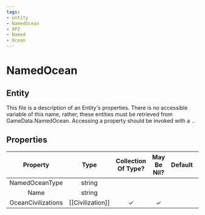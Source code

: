 ```yaml
---
tags:
- entity
- NamedOcean
- XP2
- Named
- Ocean
---
```

# NamedOcean
## Entity
This file is a description of an Entity's properties. There is no accessible variable of this name, rather, these entities must be retrieved from GameData.NamedOcean. Accessing a property should be invoked with a `.`.
## Properties
|	Property	|	Type	|	Collection Of Type?	|	May Be Nil?	|	Default	|	References	|	Key	|	Notes	|
|	:-:	|	:-:	|	:-:	|	:-:	|	:-:	|	:-:	|	:-:	|	-:	|
|	NamedOceanType	|	string	|		|		|		|		|		|	|
|	Name	|	string	|		|		|		|		|		|	|
|	OceanCivilizations	|	[[Civilization]]	|	✓	|	✓	|		|		|		|	|

